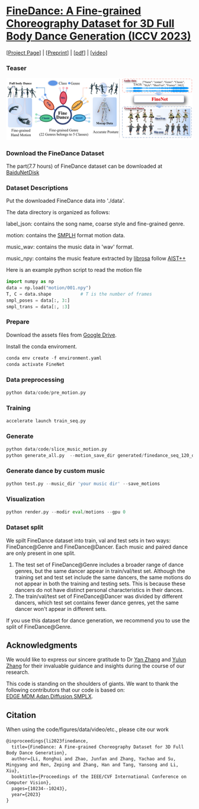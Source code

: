 # [FineDance: A Fine-grained Choreography Dataset for 3D Full Body Dance Generation (ICCV 2023)](https://github.com/li-ronghui/FineDance)

[[Project Page](https://li-ronghui.github.io/finedance)] | [[Preprint](https://arxiv.org/abs/2212.03741)] | [[pdf](https://arxiv.org/pdf/2212.03741.pdf)] | [[video](https://li-ronghui.github.io/finedance)]


### Teaser

<img src="teaser/teaser.png">

### Download the FineDance Dataset

The part(7.7 hours) of FineDance dataset can be downloaded at [BaiduNetDisk](https://pan.baidu.com/s/1DdJjfXWZZvnUmqPUrOTf7g?pwd=dkqn)


### Dataset Descriptions
Put the downloaded FineDance data into './data'. 

The data directory is organized as follows:

label_json: contains the song name, coarse style and fine-grained genre.

motion: contains the [SMPLH](https://smpl-x.is.tue.mpg.de/) format motion data.   

music_wav: contains the music data in 'wav' format.

music_npy: contains the music feature extracted by [librosa](https://github.com/librosa/librosa) follow [AIST++](https://github.com/google/aistplusplus_api/tree/main)

Here is an example python script to read the motion file
```python
import numpy as np
data = np.load("motion/001.npy")
T, C = data.shape           # T is the number of frames
smpl_poses = data[:, 3:]
smpl_trans = data[:, :3]
```


### Prepare
Download the assets files from [Google Drive](https://drive.google.com/file/d/1ENoeUn-X-3Vw2Gon-voVLlndy3hZXdWD/view?usp=drive_link).

Install the conda enviroment.

```python
conda env create -f environment.yaml
conda activate FineNet
```

### Data preprocessing
```python
python data/code/pre_motion.py
```


### Training
```python
accelerate launch train_seq.py
```

### Generate

```python
python data/code/slice_music_motion.py
python generate_all.py  --motion_save_dir generated/finedance_seq_120_dancer --save_motions
```

### Generate dance by custom music
```python
python test.py --music_dir 'your music dir' --save_motions
```

### Visualization
```python
python render.py --modir eval/motions --gpu 0
```


### Dataset split

We spilt FineDance dataset into train, val and test sets in two ways: FineDance@Genre and  FineDance@Dancer. Each music and paired dance are only present in one split. 

1. The test set of FineDance@Genre includes a broader range of dance genres, but the same dancer appear in  train/val/test set. Although the training set and test set include the same dancers, the same motions do not appear in both the training and testing sets. This is because these dancers do not have distinct personal characteristics in their dances.
2. The train/val/test set of FineDance@Dancer was divided by different dancers, which test set contains fewer dance genres, yet the same dancer won't appear in different sets.

If you use this dataset for dance generation, we recommend you to use the split of FineDance@Genre.

## Acknowledgments
We would like to express our sincere gratitude to Dr [Yan Zhang](https://yz-cnsdqz.github.io/) and [Yulun Zhang](https://yulunzhang.com/) for their invaluable guidance and insights during the course of our research.

This code is standing on the shoulders of giants. We want to thank the following contributors that our code is based on:
[EDGE](https://github.com/Stanford-TML/EDGE/tree/main),[MDM](https://github.com/Stanford-TML/EDGE/tree/main),[Adan](https://github.com/lucidrains/Adan-pytorch),[Diffusion](https://github.com/lucidrains/denoising-diffusion-pytorch),[SMPLX](https://smpl-x.is.tue.mpg.de/).

## Citation
When using the code/figures/data/video/etc., please cite our work
```
@inproceedings{li2023finedance,
  title={FineDance: A Fine-grained Choreography Dataset for 3D Full Body Dance Generation},
  author={Li, Ronghui and Zhao, Junfan and Zhang, Yachao and Su, Mingyang and Ren, Zeping and Zhang, Han and Tang, Yansong and Li, Xiu},
  booktitle={Proceedings of the IEEE/CVF International Conference on Computer Vision},
  pages={10234--10243},
  year={2023}
}
```
